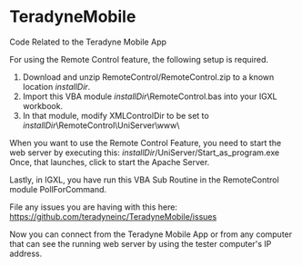 # TeradyneMobile
Code Related to the Teradyne Mobile App

For using the Remote Control feature, the following setup is required.

1. Download and unzip RemoteControl/RemoteControl.zip to a known location *installDir*.
2. Import this VBA module *installDir*\RemoteControl.bas into your IGXL workbook.
3. In that module, modify XMLControlDir to be set to *installDir*\RemoteControl\UniServer\www\

When you want to use the Remote Control Feature, you need to start the web server by executing this:
*installDir*/UniServer/Start_as_program.exe
Once, that launches, click to start the Apache Server.

Lastly, in IGXL, you have run this VBA Sub Routine in the RemoteControl module PollForCommand.

File any issues you are having with this here: https://github.com/teradyneinc/TeradyneMobile/issues

Now you can connect from the Teradyne Mobile App or from any computer that can see the running web server by using the tester computer's IP address.
